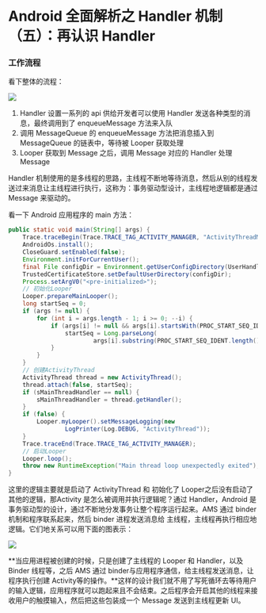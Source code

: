 # Android 全面解析之 Handler 机制（五）：再认识 Handler



### 工作流程

看下整体的流程：

![](/picture/data-08.image)

1. Handler 设置一系列的 api 供给开发者可以使用 Handler 发送各种类型的消息，最终调用到了 enqueueMessage 方法来入队
2. 调用 MessageQueue 的 enqueueMessage 方法把消息插入到 MessageQueue 的链表中，等待被 Looper 获取处理
3. Looper 获取到 Message 之后，调用 Message 对应的 Handler 处理 Message

Handler 机制使用的是多线程的思路，主线程不断地等待消息，然后从别的线程发送过来消息让主线程进行执行，这称为：事务驱动型设计，主线程地逻辑都是通过 Message 来驱动的。

看一下 Android 应用程序的 main 方法：

```java
public static void main(String[] args) {
    Trace.traceBegin(Trace.TRACE_TAG_ACTIVITY_MANAGER, "ActivityThreadMain");
    AndroidOs.install();
    CloseGuard.setEnabled(false);
    Environment.initForCurrentUser();
    final File configDir = Environment.getUserConfigDirectory(UserHandle.myUserId());
    TrustedCertificateStore.setDefaultUserDirectory(configDir);
    Process.setArgV0("<pre-initialized>");
    // 初始化Looper
    Looper.prepareMainLooper();
    long startSeq = 0;
    if (args != null) {
        for (int i = args.length - 1; i >= 0; --i) {
            if (args[i] != null && args[i].startsWith(PROC_START_SEQ_IDENT)) {
                startSeq = Long.parseLong(
                        args[i].substring(PROC_START_SEQ_IDENT.length()));
            }
        }
    }
    // 创建ActivityThread
    ActivityThread thread = new ActivityThread();
    thread.attach(false, startSeq);
    if (sMainThreadHandler == null) {
        sMainThreadHandler = thread.getHandler();
    }
    if (false) {
        Looper.myLooper().setMessageLogging(new
                LogPrinter(Log.DEBUG, "ActivityThread"));
    }
    Trace.traceEnd(Trace.TRACE_TAG_ACTIVITY_MANAGER);
    // 启动Looper
    Looper.loop();
    throw new RuntimeException("Main thread loop unexpectedly exited");
}
```

这里的逻辑主要就是启动了 ActivityThread 和 初始化了 Looper之后没有启动了其他的逻辑，那Activity 是怎么被调用并执行逻辑呢？通过 Handler，Android 是事务驱动型的设计，通过不断地分发事务让整个程序运行起来。AMS 通过 binder 机制和程序联系起来，然后 binder 进程发送消息给 主线程，主线程再执行相应地逻辑。它们地关系可以用下面的图表示：

![](/picture/data-09.image)

**当应用进程被创建的时候，只是创建了主线程的 Looper 和 Handler，以及 Binder 线程等，之后 AMS 通过 binder与应用程序通信，给主线程发送消息，让程序执行创建 Activity等的操作。**这样的设计我们就不用了写死循环去等待用户的输入逻辑，应用程序就可以跑起来且不会结束。之后程序会开启其他的线程来接收用户的触摸输入，然后把这些包装成一个 Message 发送到主线程更新 UI。























